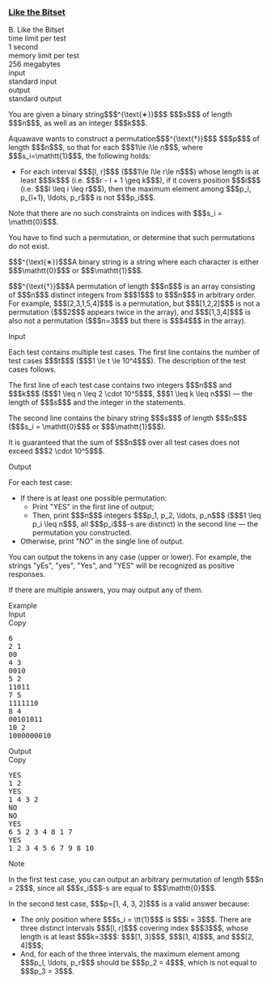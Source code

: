 <h3><a href="https://codeforces.com/contest/2136/problem/B" target="_blank" rel="noopener noreferrer">Like the Bitset</a></h3>

<div class="header"><div class="title">B. Like the Bitset</div><div class="time-limit"><div class="property-title">time limit per test</div>1 second</div><div class="memory-limit"><div class="property-title">memory limit per test</div>256 megabytes</div><div class="input-file input-standard"><div class="property-title">input</div>standard input</div><div class="output-file output-standard"><div class="property-title">output</div>standard output</div></div><div><p>  </p><p>You are given a binary string$$$^{\text{∗}}$$$ $$$s$$$ of length $$$n$$$, as well as an integer $$$k$$$.</p><p>Aquawave wants to construct a permutation$$$^{\text{†}}$$$ $$$p$$$ of length $$$n$$$, so that for each $$$1\le i\le n$$$, where $$$s_i=\mathtt{1}$$$, the following holds:</p><ul> <li> For each interval $$$[l, r]$$$ ($$$1\le l\le r\le n$$$) whose length is at least $$$k$$$ (i.e. $$$r - l + 1 \geq k$$$), if it covers position $$$i$$$ (i.e. $$$l \leq i \leq r$$$), then the maximum element among $$$p_l, p_{l+1}, \ldots, p_r$$$ is <span class="tex-font-style-bf">not</span> $$$p_i$$$. </li></ul><p>Note that there are <span class="tex-font-style-bf">no</span> such constraints on indices with $$$s_i = \mathtt{0}$$$.</p><p>You have to find such a permutation, or determine that such permutations do not exist.</p><div class="statement-footnote"><p>$$$^{\text{∗}}$$$A binary string is a string where each character is either $$$\mathtt{0}$$$ or $$$\mathtt{1}$$$.</p><p>$$$^{\text{†}}$$$A permutation of length $$$n$$$ is an array consisting of $$$n$$$ distinct integers from $$$1$$$ to $$$n$$$ in arbitrary order. For example, $$$[2,3,1,5,4]$$$ is a permutation, but $$$[1,2,2]$$$ is not a permutation ($$$2$$$ appears twice in the array), and $$$[1,3,4]$$$ is also not a permutation ($$$n=3$$$ but there is $$$4$$$ in the array). </p></div></div><div class="input-specification"><div class="section-title">Input</div><p>Each test contains multiple test cases. The first line contains the number of test cases $$$t$$$ ($$$1 \le t \le 10^4$$$). The description of the test cases follows. </p><p>The first line of each test case contains two integers $$$n$$$ and $$$k$$$ ($$$1 \leq n \leq 2 \cdot 10^5$$$, $$$1 \leq k \leq n$$$) — the length of $$$s$$$ and the integer in the statements.</p><p>The second line contains the binary string $$$s$$$ of length $$$n$$$ ($$$s_i = \mathtt{0}$$$ or $$$\mathtt{1}$$$).</p><p>It is guaranteed that the sum of $$$n$$$ over all test cases does not exceed $$$2 \cdot 10^5$$$. </p></div><div class="output-specification"><div class="section-title">Output</div><p>For each test case:</p><ul> <li> If there is at least one possible permutation: <ul> <li> Print "<span class="tex-font-style-tt">YES</span>" in the first line of output; </li><li> Then, print $$$n$$$ integers $$$p_1, p_2, \ldots, p_n$$$ ($$$1 \leq p_i \leq n$$$, all $$$p_i$$$-s are distinct) in the second line — the permutation you constructed. </li></ul> </li><li> Otherwise, print "<span class="tex-font-style-tt">NO</span>" in the single line of output. </li></ul><p>You can output the tokens in any case (upper or lower). For example, the strings "<span class="tex-font-style-tt">yEs</span>", "<span class="tex-font-style-tt">yes</span>", "<span class="tex-font-style-tt">Yes</span>", and "<span class="tex-font-style-tt">YES</span>" will be recognized as positive responses.</p><p>If there are multiple answers, you may output any of them.</p></div><div class="sample-tests"><div class="section-title">Example</div><div class="sample-test"><div class="input"><div class="title">Input<div title="Copy" data-clipboard-target="#id007201467973944091" id="id009333092169972284" class="input-output-copier">Copy</div></div><pre id="id007201467973944091"><div class="test-example-line test-example-line-even test-example-line-0">6</div><div class="test-example-line test-example-line-odd test-example-line-1">2 1</div><div class="test-example-line test-example-line-odd test-example-line-1">00</div><div class="test-example-line test-example-line-even test-example-line-2">4 3</div><div class="test-example-line test-example-line-even test-example-line-2">0010</div><div class="test-example-line test-example-line-odd test-example-line-3">5 2</div><div class="test-example-line test-example-line-odd test-example-line-3">11011</div><div class="test-example-line test-example-line-even test-example-line-4">7 5</div><div class="test-example-line test-example-line-even test-example-line-4">1111110</div><div class="test-example-line test-example-line-odd test-example-line-5">8 4</div><div class="test-example-line test-example-line-odd test-example-line-5">00101011</div><div class="test-example-line test-example-line-even test-example-line-6">10 2</div><div class="test-example-line test-example-line-even test-example-line-6">1000000010</div></pre></div><div class="output"><div class="title">Output<div title="Copy" data-clipboard-target="#id008221182249265864" id="id006281857026257577" class="input-output-copier">Copy</div></div><pre id="id008221182249265864">YES
1 2
YES
1 4 3 2
NO
NO
YES
6 5 2 3 4 8 1 7
YES
1 2 3 4 5 6 7 9 8 10</pre></div></div></div><div class="note"><div class="section-title">Note</div><p>In the first test case, you can output an arbitrary permutation of length $$$n = 2$$$, since all $$$s_i$$$-s are equal to $$$\mathtt{0}$$$.</p><p>In the second test case, $$$p=[1, 4, 3, 2]$$$ is a valid answer because:</p><ul> <li> The only position where $$$s_i = \tt{1}$$$ is $$$i = 3$$$. There are three distinct intervals $$$[l, r]$$$ covering index $$$3$$$, whose length is at least $$$k=3$$$: $$$[1, 3]$$$, $$$[1, 4]$$$, and $$$[2, 4]$$$; </li><li> And, for each of the three intervals, the maximum element among $$$p_l, \ldots, p_r$$$ should be $$$p_2 = 4$$$, which is not equal to $$$p_3 = 3$$$. </li></ul></div>